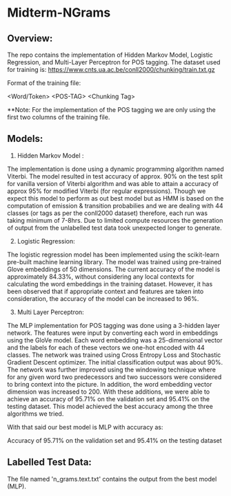 # Midterm-NGrams

## Overview:

The repo contains the implementation of Hidden Markov Model, Logistic Regression, and Multi-Layer Perceptron for POS tagging.
The dataset used for training is:  https://www.cnts.ua.ac.be/conll2000/chunking/train.txt.gz 

Format of the training file:

&lt;Word/Token&gt;   &lt;POS-TAG&gt;  &lt;Chunking Tag&gt;

**Note: For the implementation of the POS tagging we are only using the first two columns of the training file.

## Models:
1. Hidden Markov Model : 

The implementation is done using a dynamic programming algorithm named Viterbi. The model resulted in test accuracy of approx. 90% on the test split for vanilla version of Viterbi algorithm and was able to attain a accuracy of approx 95% for modified Viterbi (for regular expressions). Though we expect this model to perform as out best model but as HMM is based on the computation of emission & transition probabilies and we are dealing with 44 classes (or tags as per the conll2000 dataset) therefore, each run was taking minimum of 7-8hrs. Due to limited compute resources the generation of output from the unlabelled test data took unexpected longer to generate. 

2. Logistic Regression:

The logistic regression model has been implemented using the scikit-learn pre-built machine learning library. The model was trained using pre-trained Glove embeddings of 50 dimensions. The current accuracy of the model is approximately 84.33%, without considering any local contexts for calculating the word embeddings in the training dataset. However, it has been observed that if appropriate context and features are taken into consideration, the accuracy of the model can be increased to 96%.

3. Multi Layer Perceptron:

The MLP implementation for POS tagging was done using a 3-hidden layer network. The features were input by converting each word in embeddings using the GloVe model. Each word embedding was a 25-dimensional vector and the labels for each of these vectors we one-hot encoded with 44 classes. The network was trained using Cross Entropy Loss and Stochastic Gradient Descent optimizer. The initial classification output was about 90%. The network was further improved using the windowing technique where for any given word two predecessors and two successors were considered to bring context into the picture. In addition, the word embedding vector dimension was increased to 200. With these additions, we were able to achieve an accuracy of 95.71% on the validation set and 95.41% on the testing dataset. This model achieved the best accuracy among the three algorithms we tried.

With that said our best model is MLP with accuracy as: 

Accuracy of 95.71% on the validation set and 95.41% on the testing dataset


## Labelled Test Data:
The file named 'n_grams.text.txt' contains the output from the best model (MLP).
